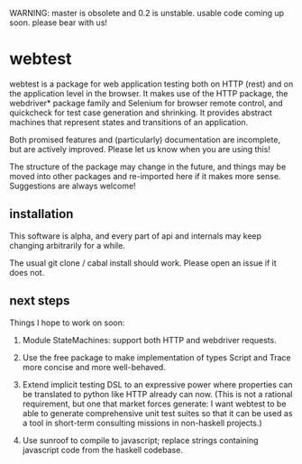 


WARNING: master is obsolete and 0.2 is unstable.  usable code coming up soon.  please bear with us!



webtest
=======

webtest is a package for web application testing both on HTTP (rest)
and on the application level in the browser.  It makes use of the HTTP
package, the webdriver* package family and Selenium for browser remote
control, and quickcheck for test case generation and shrinking.  It
provides abstract machines that represent states and transitions of an
application.

Both promised features and (particularly) documentation are
incomplete, but are actively improved.  Please let us know when you
are using this!

The structure of the package may change in the future, and things may
be moved into other packages and re-imported here if it makes more
sense.  Suggestions are always welcome!


installation
------------

This software is alpha, and every part of api and internals may keep
changing arbitrarily for a while.

The usual git clone / cabal install should work.  Please open an issue
if it does not.


next steps
----------

Things I hope to work on soon:

 1. Module StateMachines: support both HTTP and webdriver requests.

 2. Use the free package to make implementation of types Script and
    Trace more concise and more well-behaved.

 3. Extend implicit testing DSL to an expressive power where
    properties can be translated to python like HTTP already can now.
    (This is not a rational requirement, but one that market forces
    generate: I want webtest to be able to generate comprehensive unit
    test suites so that it can be used as a tool in short-term
    consulting missions in non-haskell projects.)

 4. Use sunroof to compile to javascript; replace strings containing
    javascript code from the haskell codebase.

